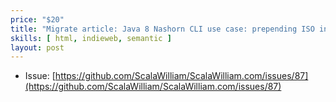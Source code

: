 ```yaml
---
price: "$20"
title: "Migrate article: Java 8 Nashorn CLI use case: prepending ISO instant to CSV from UNIX timestamp, Jan 2017"
skills: [ html, indieweb, semantic ]
layout: post
---
```


- Issue: [https://github.com/ScalaWilliam/ScalaWilliam.com/issues/87](https://github.com/ScalaWilliam/ScalaWilliam.com/issues/87)
